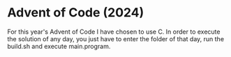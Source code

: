 # Advent of Code (2024)
For this year's Advent of Code I have chosen to use C. In order to execute the solution of any day, you just have to enter the folder of that day, run the build.sh and execute main.program.